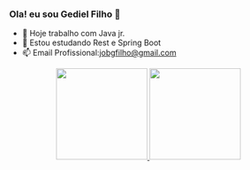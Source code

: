 ### Ola! eu sou Gediel Filho  👋


- 🔭 Hoje trabalho com Java jr.
- 🌱 Estou estudando Rest e Spring Boot
- 📫 Email Profissional:jobgfilho@gmail.com


<div align="center">
  <a href="https://github.com/gedielf">
  <img height="165em" src="https://github-readme-stats.vercel.app/api?username=gedielf&show_icons=true&theme=dark&include_all_commits=true&count_private=true"/>
  <img height="165em" src="https://github-readme-stats.vercel.app/api/top-langs/?username=gedielf&layout=compact&langs_count=7&theme=dark"/>
</div>
